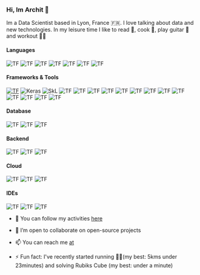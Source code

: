 ### Hi, Im Archit 👋

<!--
**architjen/architjen** is a ✨ _special_ ✨ repository because its `README.md` (this file) appears on your GitHub profile.
-->

Im a Data Scientist based in Lyon, France 🇫🇷. I love talking about data and new technologies. In my leisure time I like to read 📝, cook 🍲, play guitar 🎸 and workout 🤸🏼


<h4><strong>Languages</strong></h4>

<img alt="TF" src="https://img.shields.io/badge/Python-3776AB?style=for-the-badge&logo=python&logoColor=white"/> <img alt="TF" src="https://img.shields.io/badge/SQL-3376C8?style=for-the-badge&logo=sql&logoColor=white"/> <img alt="TF" src="https://img.shields.io/badge/Matlab-0076A8?style=for-the-badge&logo=mathworks&logoColor=white"/> <img alt="TF" src="https://img.shields.io/badge/R-276DC3?style=for-the-badge&logo=r&logoColor=white"/> <img alt="TF" src="https://img.shields.io/badge/C++-00599C?style=for-the-badge&logo=c%2b%2b&logoColor=white"/> 
<img alt="TF" src="https://img.shields.io/badge/C-A8B9CC?style=for-the-badge&logo=c&logoColor=white"/> <img alt="TF" src="https://img.shields.io/badge/LaTeX-47A141?style=for-the-badge&logo=LaTeX&logoColor=white"/>


<h4><strong>Frameworks & Tools</strong></h4>
<!-- <img alt="PyTorch" src="https://img.shields.io/badge/Pytorch-D00000?style=for-the-badge&logo=pytorch&logoColor=white"/>  <img alt="PyTorch" src="https://img.shields.io/badge/OpenCV-5C3EE8?style=for-the-badge&logo=opencv&logoColor=white"/> -->

<a href="https://www.tensorflow.org/"> <img alt="TF" src="https://img.shields.io/badge/Tensorflow-EE4C2C?style=for-the-badge&logo=tensorflow&logoColor=white"/></a> <img alt="Keras" src="https://img.shields.io/badge/Keras-D00000?style=for-the-badge&logo=keras&logoColor=white"/> <img alt="SkL" src="https://img.shields.io/badge/SciKit%20Learn-F7931E?style=for-the-badge&logo=scikit-learn&logoColor=white"/> <img alt="TF" src="https://img.shields.io/badge/PySpark-663EE8?style=for-the-badge&logo=pyspark&logoColor=white"/> <img alt="TF" src="https://img.shields.io/badge/Jupyter-F37626.svg?&style=for-the-badge&logo=Jupyter&logoColor=white"/> <img alt="TF" src="https://img.shields.io/badge/Pandas-150458?style=for-the-badge&logo=pandas&logoColor=white"/> <img alt="TF" src="https://img.shields.io/badge/Numpy-013243?style=for-the-badge&logo=numpy&logoColor=white"/> <img alt="TF" src="https://img.shields.io/badge/Matplotlib-013243?style=for-the-badge&logo=plotly&logoColor=white"/> <img alt="TF" src="https://img.shields.io/badge/SciPy-8CAAE6?style=for-the-badge&logo=scipy&logoColor=white"/>  <img alt="TF" src="https://img.shields.io/badge/BeautifulSoup-43B02A?style=for-the-badge&logo=beautifulsoup4&logoColor=white"/> <img alt="TF" src="https://img.shields.io/badge/Dask-EE4C2C?style=for-the-badge&logo=dask&logoColor=white"/> <img alt="TF" src="https://img.shields.io/badge/Docker-2CA5E0?style=for-the-badge&logo=docker&logoColor=white"/> 	<img alt="TF" src="https://img.shields.io/badge/conda-342B029.svg?&style=for-the-badge&logo=anaconda&logoColor=white"/> <img alt="TF" src="https://img.shields.io/badge/Git-F05032?style=for-the-badge&logo=git&logoColor=white"/> <img alt="TF" src="https://img.shields.io/badge/DVC-945DD6?style=for-the-badge&logo=dataversioncontrol&logoColor=white"/> <img alt="TF" src="https://img.shields.io/badge/Numba-00A3E0?style=for-the-badge&logo=Numba&logoColor=white"/>


<h4><strong>Database</strong></h4>
<!-- <img alt="TF" src="https://img.shields.io/badge/sqlite-003B57?style=for-the-badge&logo=sqlite&logoColor=white"/> <img alt="TF" src="https://img.shields.io/badge/dynamodb-4053D6?style=for-the-badge&logo=amazon-dynamodb&logoColor=white"/> <img alt="TF" src="https://img.shields.io/badge/redis-DC382D?style=for-the-badge&logo=redis&logoColor=white"/> -->

<img alt="TF" src="https://img.shields.io/badge/MYSQL-4479A1?style=for-the-badge&logo=mysql&logoColor=white"/> <img alt="TF" src="https://img.shields.io/badge/PostgresSQL-336791?style=for-the-badge&logo=postgresql&logoColor=white"/>  <img alt="TF" src="https://img.shields.io/badge/mongodb-47A248?style=for-the-badge&logo=mongodb&logoColor=white"/> 


<h4><strong>Backend</strong></h4>
<!-- <img alt="TF" src="https://img.shields.io/badge/nginx-269539?style=for-the-badge&logo=nginx&logoColor=white"/> <img alt="TF" src="https://img.shields.io/badge/apache-A81C7D?style=for-the-badge&logo=apache&logoColor=white"/> <img alt="TF" src="https://img.shields.io/badge/ngrok-1F1E37?style=for-the-badge&logo=ngrok&logoColor=white"/> 
--> 

<img alt="TF" src="https://img.shields.io/badge/Django-092E20?style=for-the-badge&logo=django&logoColor=white"/> <img alt="TF" src="https://img.shields.io/badge/flask-000000?style=for-the-badge&logo=flask&logoColor=white"/> <img alt="TF" 
src="https://img.shields.io/badge/fastapi-009688?style=for-the-badge&logo=fastapi&logoColor=white"/> 


<h4><strong>Cloud</strong></h4>

<img alt="TF" src="https://img.shields.io/badge/Google_Cloud-4285F4?style=for-the-badge&logo=google-cloud&logoColor=white"/> <img alt="TF" src="https://img.shields.io/badge/GitHub_Actions-2088FF?style=for-the-badge&logo=github-actions&logoColor=white"/> <img alt="TF" src="https://img.shields.io/badge/Heroku-430098?style=for-the-badge&logo=heroku&logoColor=white"/> 


<h4><strong>IDEs</strong></h4>

<img alt="TF" src="https://img.shields.io/badge/Visual_Studio_Code-0078D4?style=for-the-badge&logo=visual%20studio%20code&logoColor=white"/> <img alt="TF" src="https://img.shields.io/badge/Colab-F9AB00?style=for-the-badge&logo=googlecolab&color=525252"/> <img alt="TF" src="https://img.shields.io/badge/Spyder-838485?style=for-the-badge&logo=spyder%20ide&logoColor=maroon"/>

- 🔭 You can follow my activities [here](https://nestontree.wordpress.com/)
<!-- - 🔭 I’m currently working on -->
- 👯 I’m open to collaborate on open-source projects
<!-- - 🤔 I’m looking for help with ... -->
<!--- 💬 Ask me about -->
- 📫 You can reach me [at](https://nestontree.wordpress.com/contact-me/)
<!--- 😄 Pronouns: ... -->
- ⚡ Fun fact: I've recently started running 🏃🏼(my best: 5kms under 23minutes) and solving Rubiks Cube (my best: under a minute)
